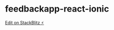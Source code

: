 # feedbackapp-react-ionic

[Edit on StackBlitz ⚡️](https://stackblitz.com/edit/feedbackapp-react-ionic)
